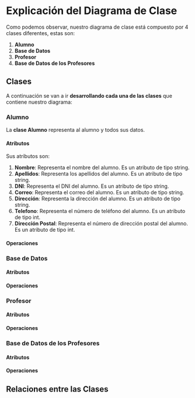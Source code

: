 # Explicación del Diagrama de Clase
Como podemos observar, nuestro diagrama de clase está compuesto por 4 clases
diferentes, estas son:
1. **Alumno**
2. **Base de Datos**
3. **Profesor**
4. **Base de Datos de los Profesores**
## Clases
A continuación se van a ir **desarrollando cada una de las clases** que contiene nuestro diagrama:
### Alumno
La **clase Alumno** representa al alumno y todos sus datos.
#### Atributos
Sus atributos son:
1. **Nombre**: Representa el nombre del alumno. Es un atributo de tipo string.
2. **Apellidos**: Representa los apellidos del alumno. Es un atributo de tipo string.
3. **DNI**: Representa el DNI del alumno. Es un atributo de tipo string.
4. **Correo**: Representa el correo del alumno. Es un atributo de tipo string.
5. **Dirección**: Representa la dirección del alumno. Es un atributo de tipo string.
6. **Telefono**: Representa el número de teléfono del alumno. Es un atributo de tipo int.
7. **Dirección Postal**: Representa el número de dirección postal del alumno. Es un atributo de tipo int.




#### Operaciones




### Base de Datos
#### Atributos





#### Operaciones





### Profesor
#### Atributos





#### Operaciones




### Base de Datos de los Profesores
#### Atributos





#### Operaciones

## Relaciones entre las Clases
